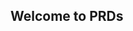 ## Welcome to PRDs

<!-- [Product1](https://nethraravindran.github.io/nethra.github.io/docs/Product1.html) -->
